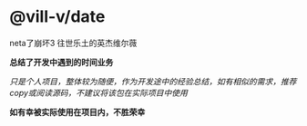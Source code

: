 # @vill-v/date
neta了崩坏3 往世乐土的英杰维尔薇

**总结了开发中遇到的时间业务**

_只是个人项目，整体较为随便，作为开发途中的经验总结，如有相似的需求，推荐copy或阅读源码，不建议将该包在实际项目中使用_

**如有幸被实际使用在项目内，不胜荣幸**
